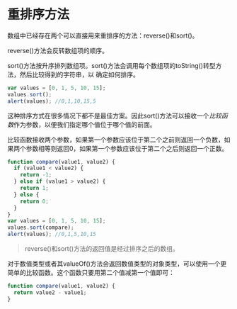 # 重排序方法

数组中已经存在两个可以直接用来重排序的方法：reverse()和sort()。

reverse()方法会反转数组项的顺序。

sort()方法按升序排列数组项。sort()方法会调用每个数组项的toString()转型方法，然后比较得到的字符串，以
确定如何排序。

```javascript
var values = [0, 1, 5, 10, 15];
values.sort();
alert(values); //0,1,10,15,5
```

这种排序方式在很多情况下都不是最佳方案。因此sort()方法可以接收一个*比较函数*作为参数，以便我们指定哪个值位于哪个值的前面。

比较函数接收两个参数，如果第一个参数应该位于第二个之前则返回一个负数，如果两个参数相等则返回0，如果第一个参数应该位于第二个之后则返回一个正数。

```javascript
function compare(value1, value2) {
  if (value1 < value2) {
    return -1;
  } else if (value1 > value2) {
    return 1;
  } else {
    return 0;
  }
}
var values = [0, 1, 5, 10, 15];
values.sort(compare);
alert(values); //0,1,5,10,15
```

> reverse()和sort()方法的返回值是经过排序之后的数组。

对于数值类型或者其valueOf()方法会返回数值类型的对象类型，可以使用一个更简单的比较函数。这个函数只要用第二个值减第一个值即可：

```javascript
function compare(value1, value2) {
  return value2 - value1;
}
```
